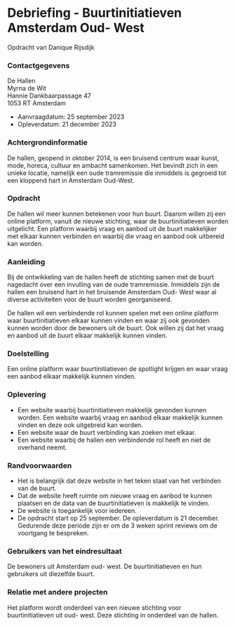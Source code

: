 # Debriefing - Buurtinitiatieven Amsterdam Oud- West

Opdracht van Danique Rijsdijk

### Contactgegevens
De Hallen <br>
Myrna de Wit <br>
Hannie Dankbaarpassage 47 <br>
1053 RT Amsterdam <br>

* Aanvraagdatum: 25 september 2023
* Opleverdatum: 21 december 2023

### Achtergrondinformatie
De hallen, geopend in oktober 2014, is een bruisend centrum waar kunst, mode, horeca, cultuur en ambacht samenkomen. Het bevindt zich in een unieke locatie, namelijk een oude tramremissie die inmiddels is gegroeid tot een kloppend hart in Amsterdam Oud-West. 

### Opdracht
De hallen wil meer kunnen betekenen voor hun buurt. Daarom willen zij een online platform, vanuit de nieuwe stichting, waar de buurtinitiatieven worden uitgelicht. Een platform waarbij vraag en aanbod uit de buurt makkelijker met elkaar kunnen verbinden en waarbij die vraag en aanbod ook uitbereid kan worden.  

### Aanleiding
Bij de ontwikkeling van de hallen heeft de stichting samen met de buurt nagedacht over een invulling van de oude tramremissie. Inmiddels zijn de hallen een bruisend hart in het bruisende Amsterdam Oud- West waar al diverse activiteiten voor de buurt worden georganiseerd. 

De hallen wil een verbindende rol kunnen spelen met een online platform waar buurtinitiatieven elkaar kunnen vinden en waar zij ook gevonden kunnen worden door de bewoners uit de buurt. Ook willen zij dat het vraag en aanbod uit de buurt elkaar makkelijk kunnen vinden.  

### Doelstelling
Een online platform waar buurtinitiatieven de spotlight krijgen en waar vraag een aanbod elkaar makkelijk kunnen vinden. 

### Oplevering
* Een website waarbij buurtinitiatieven makkelijk gevonden kunnen worden. Een website waarbij vraag en aanbod elkaar makkelijk kunnen vinden en deze ook uitgebreid kan worden. 
* Een website waar de buurt verbinding kan zoeken met elkaar. 
* Een website waarbij de hallen een verbindende rol heeft en niet de overhand neemt.

### Randvoorwaarden
* Het is belangrijk dat deze website in het teken staat van het verbinden van de buurt.
* Dat de website heeft ruimte om nieuwe vraag en aanbod te kunnen plaatsen en de data van de buurtinitiatieven is makkelijk te vinden. 
* De website is toegankelijk voor iedereen. 
* De opdracht start op 25 september. De opleverdatum is 21 december. Gedurende deze periode zijn er om de 3 weken sprint reviews om de voortgang te bespreken. 

### Gebruikers van het eindresultaat
De bewoners uit Amsterdam oud- west. De buurtinitiatieven en hun gebruikers uit diezelfde buurt. 

### Relatie met andere projecten
Het platform wordt onderdeel van een nieuwe stichting voor buurtinitiatieven uit oud- west. Deze stichting in onderdeel van de hallen.









